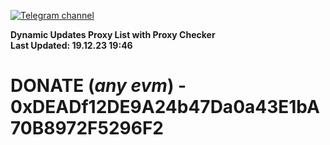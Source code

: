 [![Telegram channel](https://img.shields.io/endpoint?url=https://runkit.io/damiankrawczyk/telegram-badge/branches/master?url=https://t.me/n4z4v0d)](https://t.me/n4z4v0d) 

**Dynamic Updates Proxy List with Proxy Checker**  
**Last Updated: 19.12.23 19:46**

# DONATE (_any evm_) - 0xDEADf12DE9A24b47Da0a43E1bA70B8972F5296F2
